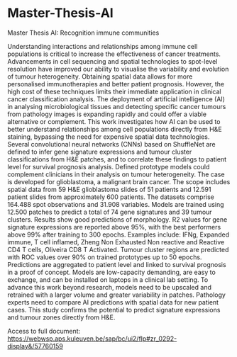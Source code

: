 # Master-Thesis-AI
Master Thesis AI: Recognition immune communities

Understanding interactions and relationships among immune cell populations is
critical to increase the effectiveness of cancer treatments. Advancements in cell
sequencing and spatial technologies to spot-level resolution have improved our ability
to visualise the variability and evolution of tumour heterogeneity. Obtaining spatial
data allows for more personalised immunotherapies and better patient prognosis.
However, the high cost of these techniques limits their immediate application in
clinical cancer classification analysis. The deployment of artificial intelligence (AI) in
analysing microbiological tissues and detecting specific cancer tumours from pathology
images is expanding rapidly and could offer a viable alternative or complement.
This work investigates how AI can be used to better understand relationships among
cell populations directly from H&E staining, bypassing the need for expensive spatial
data technologies. Several convolutional neural networks (CNNs) based on ShuffleNet
are defined to infer gene signature expressions and tumour cluster classifications from
H&E patches, and to correlate these findings to patient level for survival prognosis
analysis. Defined prototype models could complement clinicians in their analysis on
tumour heterogeneity. The case is developed for glioblastoma, a malignant brain
cancer. The scope includes spatial data from 59 H&E glioblastoma slides of 51
patients and 12.591 patient slides from approximately 600 patients. The datasets
comprise 164.488 spot observations and 31.908 variables. Models are trained using
12.500 patches to predict a total of 74 gene signatures and 39 tumour clusters.
Results show good predictions of morphology. R2 values for gene signature expressions
are reported above 95%, with the best performers above 99% after training to 300
epochs. Examples include: IFNg, Expanded immune, T cell inflamed, Zheng Non
Exhausted Non reactive and Reactive CD4 T cells, Oliveira CD8 T Activated. Tumour
cluster regions are predicted with ROC values over 90% on trained prototypes up
to 50 epochs. Predictions are aggregated to patient level and linked to survival
prognosis in a proof of concept. Models are low-capacity demanding, are easy to
exchange, and can be installed on laptops in a clinical lab setting.
To advance this work beyond research, models need to be upscaled and retrained
with a larger volume and greater variability in patches. Pathology experts need to
compare AI predictions with spatial data for new patient cases. This study confirms
the potential to predict signature expressions and tumour zones directly from H&E.

Access to full document: https://webwsp.aps.kuleuven.be/sap/bc/ui2/flp#zr_0292-display&/57760159
